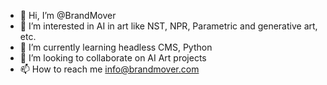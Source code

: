 - 👋 Hi, I’m @BrandMover
- 👀 I’m interested in AI in art like NST, NPR, Parametric and generative art, etc.
- 🌱 I’m currently learning headless CMS, Python
- 💞️ I’m looking to collaborate on AI Art projects
- 📫 How to reach me info@brandmover.com

<!---
BrandMover/BrandMover is a ✨ special ✨ repository because its `README.md` (this file) appears on your GitHub profile.
You can click the Preview link to take a look at your changes.
--->
